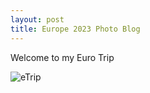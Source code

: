 ```yaml
---
layout: post
title: Europe 2023 Photo Blog
---
```


Welcome to my Euro Trip 

![eTrip](https://i-viaplay-com.akamaized.net/viaplay-prod/416/316/1591884771-77b19ab0912469f956c682cc0346daccff37f8f6.jpg?width=960&height=540)  
